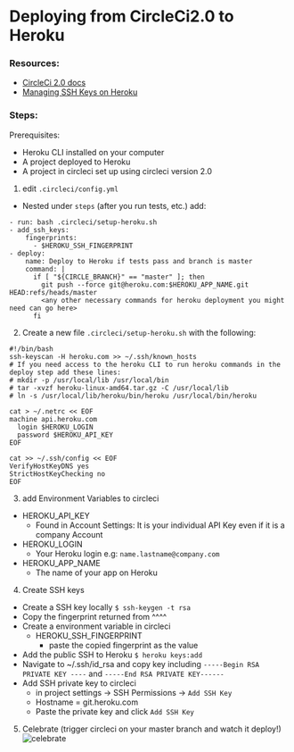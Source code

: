 # Deploying from CircleCi2.0 to Heroku
### Resources:
* [CircleCi 2.0 docs](https://circleci.com/docs/2.0/deployment_integrations/#heroku)
* [Managing SSH Keys on Heroku](https://devcenter.heroku.com/articles/keys)

### Steps:
Prerequisites:
  * Heroku CLI installed on your computer
  * A project deployed to Heroku
  * A project in circleci set up using circleci version 2.0

1. edit `.circleci/config.yml`
  - Nested under `steps` (after you run tests, etc.) add:
  ```
  - run: bash .circleci/setup-heroku.sh
  - add_ssh_keys:
      fingerprints:
        - $HEROKU_SSH_FINGERPRINT
  - deploy:
      name: Deploy to Heroku if tests pass and branch is master
      command: |
        if [ "${CIRCLE_BRANCH}" == "master" ]; then
          git push --force git@heroku.com:$HEROKU_APP_NAME.git HEAD:refs/heads/master
          <any other necessary commands for heroku deployment you might need can go here>
        fi
  ```
2. Create a new file `.circleci/setup-heroku.sh` with the following:
  ```
  #!/bin/bash
  ssh-keyscan -H heroku.com >> ~/.ssh/known_hosts
  # If you need access to the heroku CLI to run heroku commands in the deploy step add these lines:
  # mkdir -p /usr/local/lib /usr/local/bin
  # tar -xvzf heroku-linux-amd64.tar.gz -C /usr/local/lib
  # ln -s /usr/local/lib/heroku/bin/heroku /usr/local/bin/heroku

  cat > ~/.netrc << EOF
  machine api.heroku.com
    login $HEROKU_LOGIN
    password $HEROKU_API_KEY
  EOF

  cat >> ~/.ssh/config << EOF
  VerifyHostKeyDNS yes
  StrictHostKeyChecking no
  EOF
  ```
3. add Environment Variables to circleci
  * HEROKU_API_KEY
    - Found in Account Settings: It is your individual API Key even if it is a company Account
  * HEROKU_LOGIN
    - Your Heroku login e.g: `name.lastname@company.com`
  * HEROKU_APP_NAME
    - The name of your app on Heroku
4. Create SSH keys
  * Create a SSH key locally
  `$ ssh-keygen -t rsa`
  * Copy the fingerprint returned from ^^^^
  * Create a environment variable in circleci
    - HEROKU_SSH_FINGERPRINT
      - paste the copied fingerprint as the value
  * Add the public SSH to Heroku
  `$ heroku keys:add`
  * Navigate to ~/.ssh/id_rsa and copy key including `-----Begin RSA PRIVATE KEY ----` and `-----End RSA PRIVATE KEY------`
  * Add SSH private key to circleci
    * in project settings -> SSH Permissions -> `Add SSH Key`
    * Hostname = git.heroku.com
    * Paste the private key and click `Add SSH Key`
5. Celebrate (trigger circleci on your master branch and watch it deploy!)
![celebrate](https://media.giphy.com/media/xT8qBmk4MAjBeTO1tm/giphy.gif)